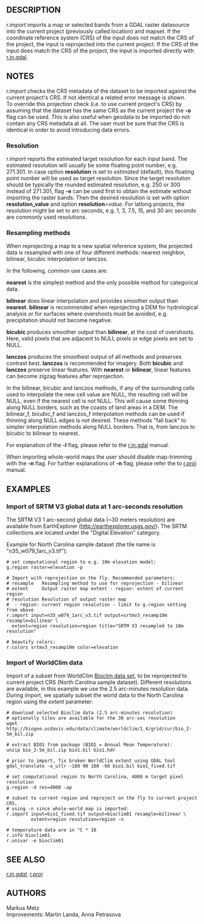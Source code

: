 ## DESCRIPTION

*r.import* imports a map or selected bands from a GDAL raster datasource
into the current project (previously called location) and mapset. If the
coordinate reference system (CRS) of the input does not match the CRS of
the project, the input is reprojected into the current project. If the
CRS of the input does match the CRS of the project, the input is
imported directly with [r.in.gdal](r.in.gdal.html).

## NOTES

*r.import* checks the CRS metadata of the dataset to be imported against
the current project\'s CRS. If not identical a related error message is
shown.\
To override this projection check (i.e. to use current project\'s CRS)
by assuming that the dataset has the same CRS as the current project the
**-o** flag can be used. This is also useful when geodata to be imported
do not contain any CRS metadata at all. The user must be sure that the
CRS is identical in order to avoid introducing data errors.

### Resolution

*r.import* reports the estimated target resolution for each input band.
The estimated resolution will usually be some floating point number,
e.g. 271.301. In case option **resolution** is set to *estimated*
(default), this floating point number will be used as target resolution.
Since the target resolution should be typically the rounded estimated
resolution, e.g. 250 or 300 instead of 271.301, flag **-e** can be used
first to obtain the estimate without importing the raster bands. Then
the desired resolution is set with option **resolution_value** and
option **resolution**=*value*. For latlong projects, the resolution
might be set to arc seconds, e.g. 1, 3, 7.5, 15, and 30 arc seconds are
commonly used resolutions.

### Resampling methods

When reprojecting a map to a new spatial reference system, the projected
data is resampled with one of four different methods: nearest neighbor,
bilinear, bicubic interpolation or lanczos.

In the following, common use cases are:

**nearest** is the simplest method and the only possible method for
categorical data.

**bilinear** does linear interpolation and provides smoother output than
**nearest**. **bilinear** is recommended when reprojecting a DEM for
hydrological analysis or for surfaces where overshoots must be avoided,
e.g. precipitation should not become negative.

**bicubic** produces smoother output than **bilinear**, at the cost of
overshoots. Here, valid pixels that are adjacent to NULL pixels or edge
pixels are set to NULL.

**lanczos** produces the smoothest output of all methods and preserves
contrast best. **lanczos** is recommended for imagery. Both **bicubic**
and **lanczos** preserve linear features. With **nearest** or
**bilinear**, linear features can become zigzag features after
reprojection.

In the bilinear, bicubic and lanczos methods, if any of the surrounding
cells used to interpolate the new cell value are NULL, the resulting
cell will be NULL, even if the nearest cell is not NULL. This will cause
some thinning along NULL borders, such as the coasts of land areas in a
DEM. The bilinear_f, bicubic_f and lanczos_f interpolation methods can
be used if thinning along NULL edges is not desired. These methods
\"fall back\" to simpler interpolation methods along NULL borders. That
is, from lanczos to bicubic to bilinear to nearest.

For explanation of the **-l** flag, please refer to the
[r.in.gdal](r.in.gdal.html) manual.

When importing whole-world maps the user should disable map-trimming
with the **-n** flag. For further explanations of **-n** flag, please
refer the to [r.proj](r.proj.html) manual.

## EXAMPLES

### Import of SRTM V3 global data at 1 arc-seconds resolution

The SRTM V3 1 arc-second global data (\~30 meters resolution) are
available from EarthExplorer (<http://earthexplorer.usgs.gov/>). The
SRTM collections are located under the \"Digital Elevation\" category.

Example for North Carolina sample dataset (the tile name is
\"n35_w079_1arc_v3.tif\"):

```
# set computational region to e.g. 10m elevation model:
g.region raster=elevation -p

# Import with reprojection on the fly. Recommended parameters:
# resample   Resampling method to use for reprojection - bilinear
# extent     Output raster map extent - region: extent of current region
# resolution Resolution of output raster map
#  - region: current region resolution - limit to g.region setting from above
r.import input=n35_w079_1arc_v3.tif output=srtmv3_resamp10m resample=bilinear \
  extent=region resolution=region title="SRTM V3 resampled to 10m resolution"

# beautify colors:
r.colors srtmv3_resamp10m color=elevation
```

### Import of WorldClim data

Import of a subset from WorldClim [Bioclim data
set](http://worldclim.org/bioclim), to be reprojected to current project
CRS (North Carolina sample dataset). Different resolutions are
available, in this example we use the 2.5 arc-minutes resolution data.
During import, we spatially subset the world data to the North Carolina
region using the *extent* parameter:

```
# download selected Bioclim data (2.5 arc-minutes resolution)
# optionally tiles are available for the 30 arc-sec resolution
wget http://biogeo.ucdavis.edu/data/climate/worldclim/1_4/grid/cur/bio_2-5m_bil.zip

# extract BIO1 from package (BIO1 = Annual Mean Temperature):
unzip bio_2-5m_bil.zip bio1.bil bio1.hdr

# prior to import, fix broken WorldClim extent using GDAL tool
gdal_translate -a_ullr -180 90 180 -60 bio1.bil bio1_fixed.tif

# set computational region to North Carolina, 4000 m target pixel resolution
g.region -d res=4000 -ap

# subset to current region and reproject on the fly to current project CRS,
# using -n since whole-world map is imported:
r.import input=bio1_fixed.tif output=bioclim01 resample=bilinear \
         extent=region resolution=region -n

# temperature data are in °C * 10
r.info bioclim01
r.univar -e bioclim01
```

## SEE ALSO

*[r.in.gdal](r.in.gdal.html), [r.proj](r.proj.html)*

## AUTHORS

Markus Metz\
Improvements: Martin Landa, Anna Petrasova
